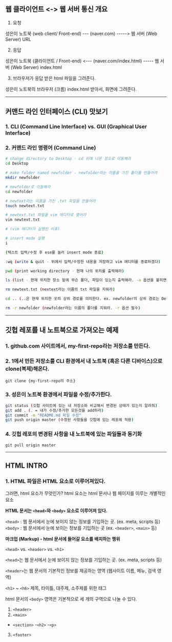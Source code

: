 ## 웹 클라이언트 <-> 웹 서버 통신 개요

1. 요청

성은이 노트북 (web client/ Front-end) --- (naver.com) -----> 웹 서버 (Web Server)
                                            URL 

2. 응답

성은이 노트북 (클라이언트 / Front-end) <--- (naver.com/index.html) ----- 웹 서버 (Web Server)
                                                index.html

3. 브라우저가 응답 받은 html 파일을 그려준다.

성은이 노트북의 브라우저 (크롬) index.html 받아서, 화면에 그려준다.

---

## 커맨드 라인 인터페이스 (CLI) 맛보기

### 1. CLI (Command Line Interface) vs. GUI (Graphical User Interface)

### 2. 커맨드 라인 명령어 (Command Line)

```bash
# change directory to Desktop - cd 뒤에 나온 장소로 이동해라
cd Desktop

# make folder named newfolder - newfolder라는 이름을 가진 폴더를 만들어라
mkdir newfolder

# newfolder로 이동해라
cd newfolder

# newtext라는 이름을 가진 .txt 파일을 만들어라
touch newtext.txt

# newtext.txt 파일을 vim 에디터로 열어라
vim newtext.txt

# (vim 에디터가 실행된 이후)

# insert mode 실행
i

(텍스트 입력/수정 후 ese를 눌러 insert mode 종료)

:wq (write & quit - 위에서 입력/수정한 내용을 저장하고 vim 에디터를 종료하겠다) 

pwd (print working directory - 현재 나의 위치를 출력해라)

ls (list - 현재 위치한 장소 밑에 무슨 폴더, 파일이 있는지 출력해라. -a 옵션을 붙히면 숨김 파일/폴더까지 출력)

rm newtext.txt (nextext라는 이름의 txt 파일을 지워라)

cd .. (..은 현재 위치한 곳의 상위 경로를 의미한다. ex. newfolder의 상위 경로는 Desktop이다)

rm -r newfolder (newfolder라는 이름의 폴더를 지워라. -r 옵션 필수)
```
---

## 깃헙 레포를 내 노트북으로 가져오는 예제

### 1. github.com 사이트에서, my-first-repo라는 저장소를 만든다.
### 2. 1에서 만든 저장소를 CLI 환경에서 내 노트북 (혹은 다른 디바이스)으로 clone(복제)해온다.
`git clone {my-first-repo의 주소}`

### 3. 성은이 노트북 환경에서 파일을 수정/추가한다.
```bash
git status (깃헙 사이트에 있는 내 저장소와 비교해서 변경된 상태가 있는지 알려줘)
git add . (. = 내가 수정/추가한 모든것을 add하라)
git commit -m "README.md 파일 수정"
git push origin master (수정된 사항들을 깃헙에 있는 레포에 적용)
```

### 4. 깃헙 레포의 변경된 사항을 내 노트북에 있는 파일들과 동기화
`git pull origin master`

---

## HTML INTRO

### 1. HTML 파일은 HTML 요소로 이루어져있다.
그러면, html 요소가 무엇인가?
html 요소는 html 문서나 웹 페이지를 이루는 개별적인 요소

**HTML 문서는 `<head>`와 `<body>` 요소로 이루어져 있다.**

`<head>` : 웹 문서에서 눈에 보이지 않는 정보를 기입하는 곳. (ex. meta, scripts 등)
`<body>` : 웹 문서에서 눈에 보이는 정보를 기입하는 곳 (ex. `<header>`, `<main>` 등)


**마크업 (Markup) - html 문서에 들어갈 요소를 배치하는 행위**

`<head>` vs. `<header>` vs. `<h1>`

`<head>`는 웹 문서에서 눈에 보이지 않는 정보를 기입하는 곳. (ex. meta, scripts 등)

`<header>`는 웹 문서의 기본적인 정보를 제공하는 영역 (웹사이트 이름, 메뉴, 검색 영역)

`<h1>` ~ `<h6>` 제목, 타이틀, 대주제, 소주제를 위한 태그

html 문서의 `<body>` 영역은 기본적으로 세 개의 구역으로 나눌 수 있다.
1. `<header>`
2. `<main>`
- `<section>`
-`<h2>`
-`<p>`
3. `<footer>`